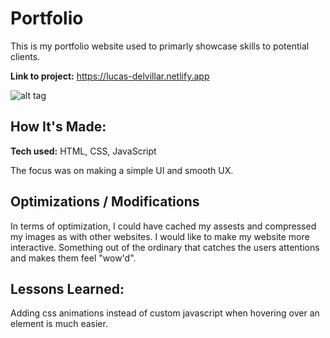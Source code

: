 # Portfolio
This is my portfolio website used to primarly showcase skills to potential clients.

**Link to project:** https://lucas-delvillar.netlify.app

![alt tag](https://i.imgur.com/4HwGRgr.png)

## How It's Made:

**Tech used:** HTML, CSS, JavaScript

The focus was on making a simple UI and smooth UX. 

## Optimizations / Modifications

In terms of optimization, I could have cached my assests and compressed my images as with other websites. I would like to make my website more interactive. Something out of the ordinary that catches the users attentions and makes them feel "wow'd".

## Lessons Learned:

Adding css animations instead of custom javascript when hovering over an element is much easier.

